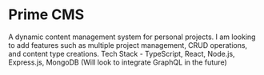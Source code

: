 # Prime CMS

A dynamic content management system for personal projects. I am looking to add features such as multiple project management, CRUD operations, and content type creations.
Tech Stack - TypeScript, React, Node.js, Express.js, MongoDB (Will look to integrate GraphQL in the future)
